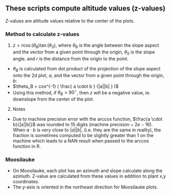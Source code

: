 ## These scripts compute altitude values (z-values)
Z-values are altitude values relative to the center of the plots.

### Method to calculate z-values
1. $z = r\cos(\theta_B) \tan(\theta_S)$, where $\theta_B$ is the angle between the slope aspect and the vector from a given point through the origin, $\theta_S$ is the slope angle. and $r$ is the distance from the origin to the point.
  * $\theta_B$ is calculated from dot product of the projection of the slope aspect onto the 2d plot, $a$, and the vector from a given point through the origin, $b$:
  * $\theta_B = cos^{-1} ( \frac{ a \cdot b } {|a||b| } )$
  * Using this method, if $\theta_B > 90^{\circ}$, then $z$ will be a negative value, ie. downslope from the center of the plot.
2. Notes
  * Due to machine precision error with the arccos function, $\frac{a \cdot b}{|a||b|}$ was rounded to 15 digits (machine precision ~ $2e-16$).  When $a \cdot b$ is very close to $|a||b|$, (i.e. they are the same in reality), the fraction is sometimes computed to be slightly greater than 1 on the machine which leads to a NAN result when passed to the arccos function in R.

### Moosilauke
* On Moosilauke, each plot has an azimuth and slope calculate along the azimuth.  Z-value are calculated from these values in addition to plant x,y coordinates.
* The y-axis is oriented in the northeast direction for Moosilauke plots.

